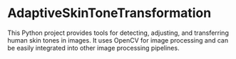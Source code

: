 # AdaptiveSkinToneTransformation
This Python project provides tools for detecting, adjusting, and transferring human skin tones in images. It uses OpenCV for image processing and can be easily integrated into other image processing pipelines.
